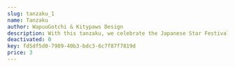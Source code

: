 ```yaml
---
slug: tanzaku_1
name: Tanzaku
author: WapuuGotchi & Kitypaws Design
description: With this tanzaku, we celebrate the Japanese Star Festival (Tanabata) 2024.
deactivated: 0
key: fd5df5d0-7989-40b3-bdc3-6c7f87f7819d
price: 3
---
```

